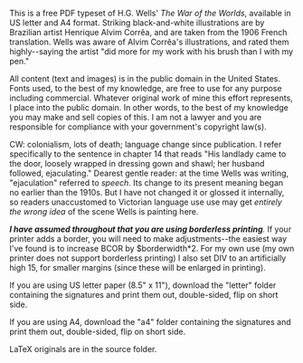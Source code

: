 This is a free PDF typeset of H.G. Wells' *The War of the Worlds*, available in US letter and A4 format. Striking black-and-white illustrations are by Brazilian artist Henrique Alvim Corrêa, and are taken from the 1906 French translation. Wells was aware of Alvim Corrêa's illustrations, and rated them highly--saying the artist "did more for my work with his brush than I with my pen."

All content (text and images) is in the public domain in the United States. Fonts used, to the best of my knowledge, are free to use for any purpose including commercial. Whatever original work of mine this effort represents, I place into the public domain. In other words, to the best of my knowledge you may make and sell copies of this. I am not a lawyer and you are responsible for compliance with your government's copyright law(s).

CW: colonialism, lots of death; language change since publication. I refer specifically to the sentence in chapter 14 that reads "His landlady came to the door, loosely wrapped in dressing gown and shawl; her husband followed, ejaculating." Dearest gentle reader: at the time Wells was writing, "ejaculation" referred to *speech*. Its change to its present meaning began no earlier than the 1910s. But I have not changed it or glossed it internally, so readers unaccustomed to Victorian language use use may get *entirely the wrong idea* of the scene Wells is painting here.

_**I have assumed throughout that you are using borderless printing**._ If your printer adds a border, you will need to make adjustments--the easiest way I've found is to increase BCOR by $borderwidth*2. For my own use (my own printer does not support borderless printing) I also set DIV to an artificially high 15, for smaller margins (since these will be enlarged in printing).

If you are using US letter paper (8.5" x 11"), download the "letter" folder containing the signatures and print them out, double-sided, flip on short side.

If you are using A4, download the "a4" folder containing the signatures and print them out, double-sided, flip on short side.

LaTeX originals are in the source folder.
